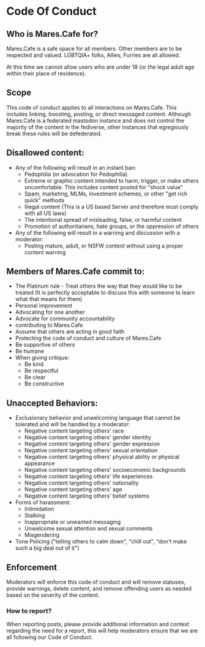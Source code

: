 # Code Of Conduct

## Who is Mares.Cafe for?

Mares.Cafe is a safe space for all members. Other members are to be respected and valued. LGBTQIA+ folks, Allies, Furries are all allowed.

At this time we cannot allow users who are under 18 (or the legal adult age within their place of residence).

## Scope

This code of conduct applies to all interactions on Mares.Cafe. This includes linking, boosting, posting, or direct messaged content. Although Mares.Cafe is a federated mastodon instance and does not control the majority of the content in the fediverse, other instances that egregiously break these rules will be defederated.

## Disallowed content:

- Any of the following will result in an instant ban:
  - Pedophilia (or advocation for Pedophilia)
  - Extreme or graphic content intended to harm, trigger, or make others uncomfortable. This includes content posted for "shock value"
  - Spam, marketing, MLMs, investment schemes, or other "get rich quick" methods
  - Illegal content (This is a US based Server and therefore must comply with all US laws)
  - The intentional spread of misleading, false, or harmful content
  - Promotion of authoritarians, hate groups, or the oppression of others
- Any of the following will result in a warning and discussion with a moderator:
  - Posting mature, adult, or NSFW content without using a proper content warning

## Members of Mares.Cafe commit to:

- The Platinum rule - Treat others the way that they would like to be treated (It is perfectly acceptable to discuss this with someone to learn what that means for them)
- Personal improvement
- Advocating for one another
- Advocate for community accountability
- contributing to Mares.Cafe
- Assume that others are acting in good faith
- Protecting the code of conduct and culture of Mares.Cafe
- Be supportive of others
- Be humane
- When giving critique:
  - Be kind
  - Be respectful
  - Be clear
  - Be constructive

## Unaccepted Behaviors:

- Exclusionary behavior and unwelcoming language that cannot be tolerated and will be handled by a moderator:
  - Negative content targeting others' race
  - Negative content targeting others' gender identity
  - Negative content targeting others' gender expression
  - Negative content targeting others' sexual orientation
  - Negative content targeting others' physical ability or physical appearance
  - Negative content targeting others' socioeconomic backgrounds
  - Negative content targeting others' life experiences
  - Negative content targeting others' nationality
  - Negative content targeting others' age
  - Negative content targeting others' belief systems
- Forms of harassment:
  - Intimidation
  - Stalking
  - Inappropriate or unwanted messaging
  - Unwelcome sexual attention and sexual comments
  - Misgendering
- Tone Policing ("telling others to calm down", "chill out", "don't make such a big deal out of it")

## Enforcement

Moderators will enforce this code of conduct and will remove statuses, provide warnings, delete content, and remove offending users as needed based on the severity of the content.

### How to report?

When reporting posts, please provide additional information and context regarding the need for a report, this will help moderators ensure that we are all following our Code of Conduct.
